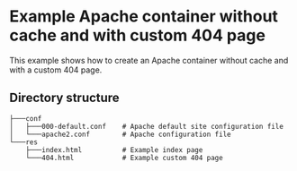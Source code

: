 
# Example Apache container without cache and with custom 404 page

This example shows how to create an Apache container without cache and with a custom 404 page.

## Directory structure

```plaintext
├───conf
│   ├───000-default.conf    # Apache default site configuration file
│   └───apache2.conf        # Apache configuration file
└───res
    ├───index.html          # Example index page
    └───404.html            # Example custom 404 page
```
